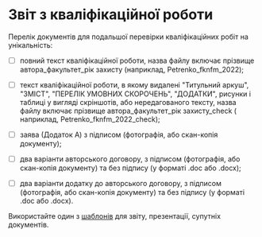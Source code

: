 # Звіт з кваліфікаційної роботи

Перелік документів для подальшої перевірки кваліфікаційних робіт на унікальність:

- [ ]  повний текст кваліфікаційної роботи, назва файлу включає прізвище автора_факультет_рік захисту (наприклад, Petrenko_fknfm_2022);

- [ ]  текст кваліфікаційної роботи, в якому видалені "Титульний аркуш", "ЗМІСТ", "ПЕРЕЛІК УМОВНИХ СКОРОЧЕНЬ", "ДОДАТКИ", рисунки і таблиці у вигляді скріншотів, або нередагованого тексту, назва файлу включає прізвище автора_факультет_рік захисту_check ( наприклад, Petrenko_fknfm_2022_check);

- [ ]  заява (Додаток А) з підписом (фотографія, або скан-копія документу);

- [ ]  два варіанти авторського договору,  з підписом (фотографія, або скан-копія документу) та без підпису (у форматі .doc або .docx);
 
- [ ]  два варіанти додатку до авторського договору,  з підписом (фотографія, або скан-копія документу) та без підпису (у форматі .doc або .docx).



Використайте один з [шаблонів](https://github.com/kipiek-ksu/paper-templates.git) для звіту, презентації, супутніх документів.
